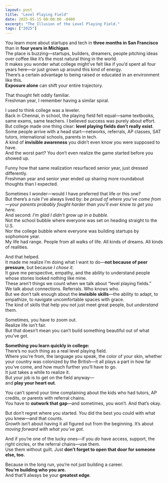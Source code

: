```yaml
---
layout: post
title: "Level Playing Field"
date: 2025-05-15 00:00:00 -0400
excerpt: "The Illusion of the Level Playing Field."
tags: ["2025"]
---
```


You learn more about startups and tech in **three months in San Francisco** than in **four years in Michigan**.  
The place is buzzing—startups, builders, dreamers, people pitching ideas over coffee like it’s the most natural thing in the world.  
It makes you wonder what college might’ve felt like if you’d spent all four years here—or just grown up around this kind of energy.  
There’s a certain advantage to being raised or educated in an environment like this.  
**Exposure alone** can shift your entire trajectory.

That thought felt oddly familiar.  
Freshman year, I remember having a similar spiral.

I used to think college was a leveler.  
Back in Chennai, in school, the playing field felt equal—same textbooks, same exams, same teachers. I believed success was purely about effort.  
But college made one thing clear: **level playing fields don’t really exist**.  
Some people arrive with a head start—networks, referrals, AP classes, SAT tutors, international schools, parents in tech.  
A kind of **invisible awareness** you didn’t even know you were supposed to have.  
And the worst part? You don’t even realize the game started before you showed up.

Funny how that same realization resurfaced senior year, just dressed differently.  
Freshman year and senior year ended up sharing more roundabout thoughts than I expected.

Sometimes I wonder—would I have preferred that life or this one?  
But there’s a rule I’ve always lived by: *be proud of where you’ve come from—your parents probably fought harder than you’ll ever know to get you here.*  
And second: *I’m glad I didn’t grow up in a bubble.*  
Not the school bubble where everyone was set on heading straight to the U.S.  
Nor the college bubble where everyone was building startups by sophomore year.  
My life had range. People from all walks of life. All kinds of dreams. All kinds of realities.  

And that helped.  
It made me realize I’m doing what I want to do—**not because of peer pressure**, but because *I chose it*.  
It gave me perspective, empathy, and the ability to understand people whose stories looked nothing like mine.   
These aren’t things we count when we talk about “level playing fields.”  
We talk about connections. Referrals. Who knows who.  
But we don’t talk enough about the **invisible skills**—the ability to adapt, to empathize, to navigate uncomfortable spaces with grace.  
The kind of skills that help you not just meet great people, but *understand* them.

Sometimes, you have to zoom out.  
Realize life isn’t fair.  
But that doesn’t mean you can’t build something beautiful out of what you’ve got.

**Something you learn quickly in college:**  
There’s no such thing as a real level playing field.  
Where you're from, the language you speak, the color of your skin, whether your country was colonized by the British—it all plays a part in how far you’ve come, and how much further you’ll have to go.  
It just takes a while to realize it.  
But your job is to get on the field anyway—  
and **play your heart out**.

You can’t spend your time complaining about the kids who had tutors, AP credits, or parents with referral chains.  
You have to **outwork that gap**—and sometimes, you won’t.
And that’s okay.

But don’t regret where you started. You did the best you could with what you knew—and that counts.  
Growth isn’t about having it all figured out from the beginning. It’s about *moving forward with what you’ve got*.

And if you’re one of the lucky ones—if you *do* have access, support, the right circles, or the referral chains—use them.  
Use them without guilt. Just **don’t forget to open that door for someone else, too.**

Because in the long run, you’re not just building a career.  
**You’re building who you are.**  
And that’ll always be your **greatest edge**.
